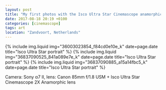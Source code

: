```yaml
---
layout: post
title: "My first photos with the Isco Ultra Star Cinemascope anamorphic lens"
date: 2017-08-18 20:19 +0100
categories: [cinemascope]
tags: art
location: "Zandvoort, Netherlands"
---
```


{% include img.liquid img="36003023854_f84cd0e10e_k" date=page.date title="Isco Ultra Star portrait" %}
{% include img.liquid img="36837090525_841a089e7e_k" date=page.date title="Isco Ultra Star portrait" %}
{% include img.liquid img="36837090885_a15a14fbc5_k" date=page.date title="Isco Ultra Star portrait" %}

Camera: Sony α7 II, lens: Canon 85mm f/1.8 USM + Isco Ultra Star Cinemascope 2X Anamorphic lens

